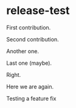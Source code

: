 # release-test

First contribution.

Second contribution.

Another one.

Last one (maybe).

Right.

Here we are again.

Testing a feature fix

